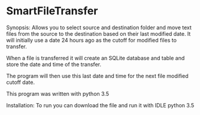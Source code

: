 # SmartFileTransfer
Synopsis:
Allows you to select source and destination folder and move text files from the source to the destination based on their last modified date. It will initially use a date 24 hours ago as the cutoff for modified files to transfer. 

When a file is transferred it will create an SQLite database and table and store the date and time of the transfer. 

The program will then use this last date and time for the next file modified cutoff date. 

This program was written with python 3.5

Installation: 
To run you can download the file and run it with IDLE python 3.5
